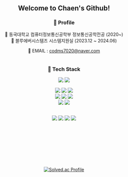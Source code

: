 <div align="center">

  ## Welcome to Chaen's Github!

  
  ### 📌 Profile 
 
  🏫 동국대학교 컴퓨터정보통신공학부 정보통신공학전공 (2020~) <br/>
  🏢 블루에버시스템즈 시스템지원실 (2023.12 ~ 2024.06) <br/>
  
  📧 EMAIL : codms7020@naver.com</h6>
  <br><br>
 


<p align="center">
  
   ### 📌 Tech Stack
   <img src="https://img.shields.io/badge/Python-3776AB?style=for-the-badge&logo=Python&logoColor=white"/> <img src="https://img.shields.io/badge/Java-23ED8B00?style=for-the-badge&logo=Java&logoColor=white"/> 
   <br>
   
   <img src="https://img.shields.io/badge/Spring-6DB33F?style=for-the-badge&logo=Spring&logoColor=white"/> <img src="https://img.shields.io/badge/Spring Boot-6DB33F?style=for-the-badge&logo=Spring Boot&logoColor=white"/> 
   <img src="https://img.shields.io/badge/IntelliJ IDEA-EF2D5E?style=for-the-badge&logo=IntelliJ IDEA&logoColor=white"/>
     <br>
   <img src="https://img.shields.io/badge/JPA -FFDC28?style=for-the-badge&logo=JPA&logoColor=white"/> 
   <img src="https://img.shields.io/badge/mysql -4479A1?style=for-the-badge&logo=mysql&logoColor=white"/> 
   <img src="https://img.shields.io/badge/PostgreSQL -4169E1?style=for-the-badge&logo=postgreSQL&logoColor=white"/> 
   <br>
   <img src="https://img.shields.io/badge/Amazon AWS-232F3E?style=for-the-badge&logo=Spring Boot&logoColor=white"/> 
   <img src="https://img.shields.io/badge/amazons3 -1572B6?style=for-the-badge&logo=amazons3&logoColor=white"/> 
   
   <br>
   <img src="https://img.shields.io/badge/github-%23121011?style=for-the-badge&logo=github&logoColor=white"/>
   <img src="https://img.shields.io/badge/GitLab -FC6D26?style=for-the-badge&logo=GitLab&logoColor=white"/> 
   <img src="https://img.shields.io/badge/Notion-FFFFFF?style=for-the-badge&logo=notion&logoColor=black"/> 
   <img src="https://img.shields.io/badge/slack -4A154B?style=for-the-badge&logo=slack&logoColor=white"/> 
  

</p>
<br><br>

<p align="center">
  
</p>
<br><br><br><br>

[![Solved.ac Profile](http://mazassumnida.wtf/api/v2/generate_badge?boj=kce2360)](https://solved.ac/kce2360/)

 </div>
